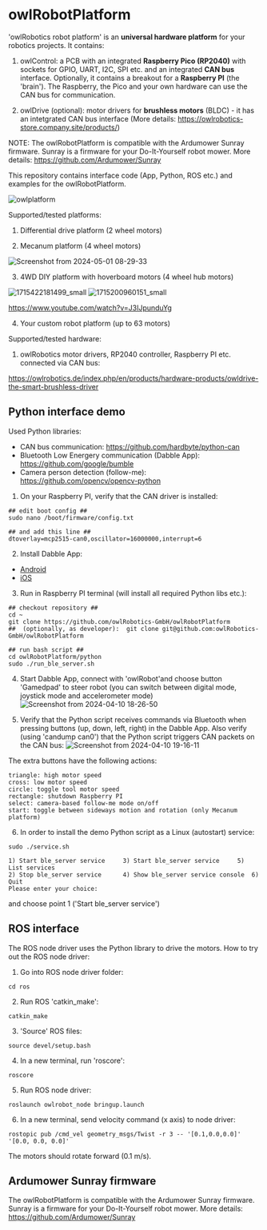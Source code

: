 # owlRobotPlatform
'owlRobotics robot platform' is an **universal hardware platform** for your robotics projects. It contains:

1. owlControl: a PCB with an integrated **Raspberry Pico (RP2040)** with sockets for GPIO, UART, I2C, SPI etc. and an integrated **CAN bus** interface. Optionally, it contains a breakout for a **Raspberry PI** (the 'brain'). The Raspberry, the Pico and your own hardware can use the CAN bus for communication.
   
2. owlDrive (optional): motor drivers for **brushless motors** (BLDC) - it has an intetgrated CAN bus interface (More details: https://owlrobotics-store.company.site/products/) 

NOTE: The owlRobotPlatform is compatible with the Ardumower Sunray firmware. Sunray is a firmware for your Do-It-Yourself robot mower. More details: https://github.com/Ardumower/Sunray


This repository contains  interface code (App, Python, ROS etc.) and examples for the owlRobotPlatform.  

![owlplatform](https://github.com/owlRobotics-GmbH/owlRobotPlatform/assets/11735886/f4a7ead1-3a4a-428f-946e-b021bfd83857)

Supported/tested platforms:

1. Differential drive platform (2 wheel motors)

2. Mecanum platform (4 wheel motors)

![Screenshot from 2024-05-01 08-29-33](https://github.com/owlRobotics-GmbH/owlRobotPlatform/assets/11735886/41efcbc9-595b-408d-b5af-a34705f70225)


3. 4WD DIY platform with hoverboard motors (4 wheel hub motors)

![1715422181499_small](https://github.com/user-attachments/assets/17ac3450-d8f3-4c64-96bd-36eba9b7ffd6) ![1715200960151_small](https://github.com/user-attachments/assets/61df8fdd-978a-47dc-8950-e3b4a34cb854)


https://www.youtube.com/watch?v=J3IJpunduYg

4. Your custom robot platform (up to 63 motors)


Supported/tested hardware:
1. owlRobotics motor drivers, RP2040 controller, Raspberry PI etc. connected via CAN bus:
   
https://owlrobotics.de/index.php/en/products/hardware-products/owldrive-the-smart-brushless-driver



## Python interface demo

Used Python libraries:
* CAN bus communication: https://github.com/hardbyte/python-can
* Bluetooth Low Energery communication (Dabble App): https://github.com/google/bumble
* Camera person detection (follow-me): https://github.com/opencv/opencv-python


1. On your Raspberry PI, verify that the CAN driver is installed:
```
## edit boot config ##
sudo nano /boot/firmware/config.txt

## and add this line ##
dtoverlay=mcp2515-can0,oscillator=16000000,interrupt=6
```
   
2. Install Dabble App:  

* [Android](https://play.google.com/store/apps/details?id=io.dabbleapp)
* [iOS](https://apps.apple.com/ch/app/dabble-bluetooth-controller/id1472734455)

3. Run in Raspberry PI terminal (will install all required Python libs etc.):

```
## checkout repository ##
cd ~
git clone https://github.com/owlRobotics-GmbH/owlRobotPlatform
##  (optionally, as developer):  git clone git@github.com:owlRobotics-GmbH/owlRobotPlatform

## run bash script ##
cd owlRobotPlatform/python
sudo ./run_ble_server.sh
```

4. Start Dabble App, connect with 'owlRobot'and choose button 'Gamedpad' to steer robot (you can switch between digital mode, joystick mode and accelerometer mode)
![Screenshot from 2024-04-10 18-26-50](https://github.com/owlRobotics-GmbH/owlRobotPlatform/assets/11735886/3485eaab-0ced-49aa-adff-f4493f62f156)

5. Verify that the Python script receives commands via Bluetooth when pressing buttons (up, down, left, right) in the Dabble App. Also verify (using 'candump can0') that the Python script triggers CAN packets on the CAN bus:
![Screenshot from 2024-04-10 19-16-11](https://github.com/owlRobotics-GmbH/owlRobotPlatform/assets/11735886/6996b1b3-0524-40ae-a002-4195df0f0372)

The extra buttons have the following actions:
```
triangle: high motor speed
cross: low motor speed
circle: toggle tool motor speed
rectangle: shutdown Raspberry PI
select: camera-based follow-me mode on/off
start: toggle between sideways motion and rotation (only Mecanum platform)
```

6. In order to install the demo Python script as a Linux (autostart) service:

```
sudo ./service.sh

1) Start ble_server service	    3) Start ble_server service		5) List services
2) Stop ble_server service	    4) Show ble_server service console	6) Quit
Please enter your choice: 
```

and choose point 1   ('Start ble_server service')


## ROS interface

The ROS node driver uses the Python library to drive the motors. How to try out the ROS node driver:

1. Go into ROS node driver folder:

```
cd ros
```

2. Run ROS 'catkin_make':
```
catkin_make
```

3. 'Source' ROS files:
```
source devel/setup.bash
```
 
4. In a new terminal, run 'roscore':
```
roscore
```

5. Run ROS node driver:
```
roslaunch owlrobot_node bringup.launch
```

6. In a new terminal, send velocity command (x axis) to node driver:
```
rostopic pub /cmd_vel geometry_msgs/Twist -r 3 -- '[0.1,0.0,0.0]' '[0.0, 0.0, 0.0]'
```
The motors should rotate forward (0.1 m/s).


## Ardumower Sunray firmware
The owlRobotPlatform is compatible with the Ardumower Sunray firmware. Sunray is a firmware for your Do-It-Yourself robot mower. More details: https://github.com/Ardumower/Sunray





